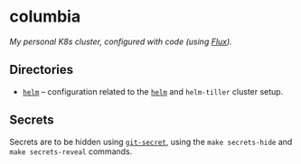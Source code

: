 # columbia

_My personal K8s cluster, configured with code (using
[Flux](https://github.com/weaveworks/flux))._

## Directories

- [`helm`](./helm) – configuration related to the [`helm`](https://helm.sh) and
  `helm-tiller` cluster setup.

## Secrets

Secrets are to be hidden using [`git-secret`](https://git-secret.io), using
the `make secrets-hide` and `make secrets-reveal` commands.
